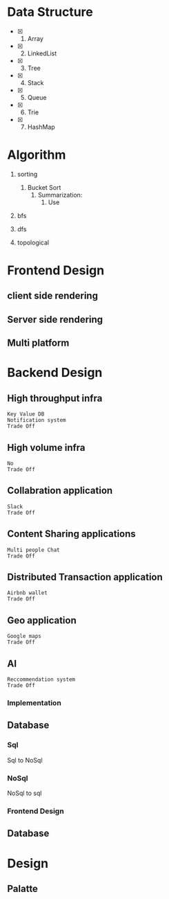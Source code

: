 # Data Structure
- [x] 1. Array
- [x] 2. LinkedList
- [x] 3. Tree
- [x] 4. Stack
- [x] 5. Queue
- [x] 6. Trie
- [x] 7. HashMap


# Algorithm
1. sorting
   1. Bucket Sort
      1. Summarization:
         1. Use 
2. bfs
   
3. dfs
4. topological

   


# Frontend Design
## client side rendering

## Server side rendering

## Multi platform

# Backend Design

## High throughput infra
    Key Value DB
    Notification system
    Trade Off
## High volume infra
    No
    Trade Off

## Collabration application
    Slack
    Trade Off

## Content Sharing applications
    Multi people Chat
    Trade Off

## Distributed Transaction application
    Airbnb wallet
    Trade Off

## Geo application
    Google maps
    Trade Off

## AI 
    Reccommendation system
    Trade Off

### Implementation

## Database

### Sql

Sql to NoSql

### NoSql

NoSql to sql

### Frontend Design

## Database

# Design

## Palatte